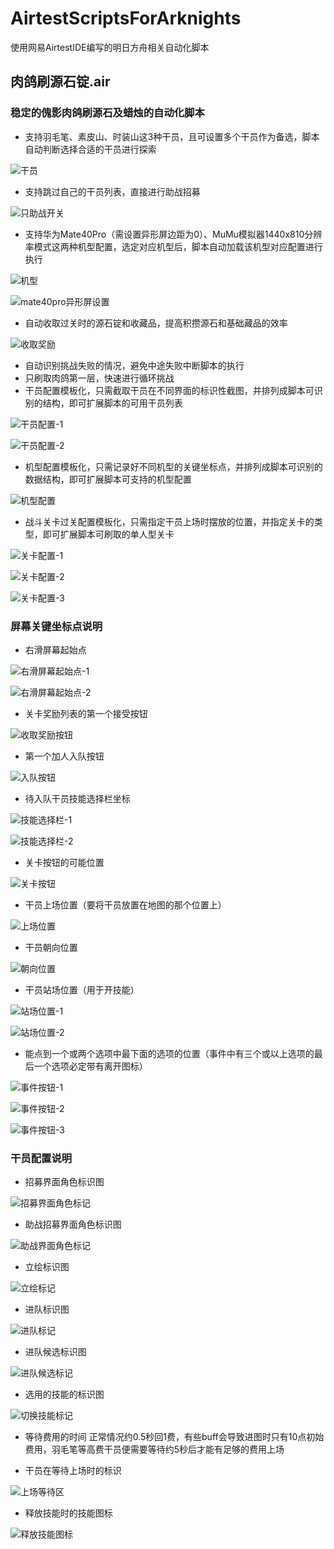 # AirtestScriptsForArknights
使用网易AirtestIDE编写的明日方舟相关自动化脚本

## 肉鸽刷源石锭.air
### 稳定的傀影肉鸽刷源石及蜡烛的自动化脚本
+ 支持羽毛笔、素皮山、时装山这3种干员，且可设置多个干员作为备选，脚本自动判断选择合适的干员进行探索

![干员](images/干员.png)
+ 支持跳过自己的干员列表，直接进行助战招募

![只助战开关](images/只助战开关.png)

+ 支持华为Mate40Pro（需设置异形屏边距为0）、MuMu模拟器1440x810分辨率模式这两种机型配置，选定对应机型后，脚本自动加载该机型对应配置进行执行

![机型](images/机型.png)

![mate40pro异形屏设置](images/mate40pro异形屏设置.png)

+ 自动收取过关时的源石锭和收藏品，提高积攒源石和基础藏品的效率

![收取奖励](images/收取奖励.png)

+ 自动识别挑战失败的情况，避免中途失败中断脚本的执行
+ 只刷取肉鸽第一层，快速进行循环挑战
+ 干员配置模板化，只需截取干员在不同界面的标识性截图，并排列成脚本可识别的结构，即可扩展脚本的可用干员列表

![干员配置-1](images/干员配置-1.png)

![干员配置-2](images/干员配置-2.png)

+ 机型配置模板化，只需记录好不同机型的关键坐标点，并排列成脚本可识别的数据结构，即可扩展脚本可支持的机型配置

![机型配置](images/机型配置.png)

+ 战斗关卡过关配置模板化，只需指定干员上场时摆放的位置，并指定关卡的类型，即可扩展脚本可刷取的单人型关卡

![关卡配置-1](images/关卡配置-1.png)

![关卡配置-2](images/关卡配置-2.png)

![关卡配置-3](images/关卡配置-3.png)

### 屏幕关键坐标点说明
+ 右滑屏幕起始点

![右滑屏幕起始点-1](images/右滑屏幕起始点-1.png)

![右滑屏幕起始点-2](images/右滑屏幕起始点-2.png)

+ 关卡奖励列表的第一个接受按钮

![收取奖励按钮](images/收取奖励按钮.png)

+ 第一个加人入队按钮

![入队按钮](images/入队按钮.png)

+ 待入队干员技能选择栏坐标

![技能选择栏-1](images/技能选择栏-1.png)

![技能选择栏-2](images/技能选择栏-2.png)

+ 关卡按钮的可能位置

![关卡按钮](images/关卡按钮.png)
+ 干员上场位置（要将干员放置在地图的那个位置上）

![上场位置](images/上场位置.png)

+ 干员朝向位置

![朝向位置](images/朝向位置.png)

+ 干员站场位置（用于开技能）

![站场位置-1](images/站场位置-1.png)

![站场位置-2](images/站场位置-2.png)

+ 能点到一个或两个选项中最下面的选项的位置（事件中有三个或以上选项的最后一个选项必定带有离开图标）

![事件按钮-1](images/事件按钮-1.png)

![事件按钮-2](images/事件按钮-2.png)

![事件按钮-3](images/事件按钮-3.png)



### 干员配置说明
+ 招募界面角色标识图

![招募界面角色标记](images/招募界面角色标记.png)

+ 助战招募界面角色标识图

![助战界面角色标记](images/助战界面角色标记.png)

+ 立绘标识图

![立绘标记](images/立绘标记.png)

+ 进队标识图

![进队标记](images/进队标记.png)

+ 进队候选标识图

![进队候选标记](images/进队候选标记.png)

+ 选用的技能的标识图

![切换技能标记](images/切换技能标记.png)

+ 等待费用的时间
正常情况约0.5秒回1费，有些buff会导致进图时只有10点初始费用，羽毛笔等高费干员便需要等待约5秒后才能有足够的费用上场

+ 干员在等待上场时的标识

![上场等待区](images/上场等待区.png)

+ 释放技能时的技能图标

![释放技能图标](images/释放技能图标.png)


